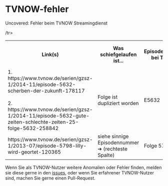 # TVNOW-fehler
Uncovered: Fehler beim TVNOW Streamingdienst

<table>
  <tr><th>Link(s)</th><th>Was schiefgelaufen ist...</th><th>Episodennummer bei TVNOW</th><th>Episodennummer, wenn es nach Recht und Ordnung ginge</th></tr>
  <tr><td>1. https://www.tvnow.de/serien/gzsz-1/2014-11/episode-5632-scherben-der-zukunft-178117<br><br>2. https://www.tvnow.de/serien/gzsz-1/2014-11/episode-5632-gute-zeiten-schlechte-zeiten-25-folge-5632-258842</td><td>Folge ist dupliziert worden</td><td>E5632</td><td>nicht zutreffend</td></tr>
  <tr><td>https://www.tvnow.de/serien/gzsz-1/2013-07/episode-5798-lilly-wird-geortet-120365</td><td>siehe sinnige Episodennummer ➔ (rechteste Spalte)</td><td>Folge 5798</td><td>Folge 5298</td>/tr>
  </table>
  
  Wenn Sie als TVNOW-Nutzer weitere Anomalien oder Fehler finden, melden sie diese gerne in den [issues](https://github.com/spookyahell/TVNOW-fehler/issues), oder wenn Sie erfahrener TVNOW-Nutzer sind, machen Sie gerne einen Pull-Request.
